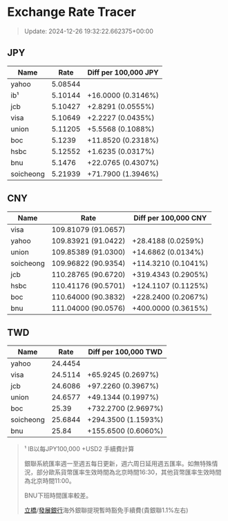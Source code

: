 # Exchange Rate Tracer

> Update: 2024-12-26 19:32:22.662375+00:00

## JPY

| Name      |    Rate | Diff per 100,000 JPY   |
|-----------|---------|------------------------|
| yahoo     | 5.08544 |                        |
| ib¹       | 5.10144 | +16.0000 (0.3146%)     |
| jcb       | 5.10427 | +2.8291 (0.0555%)      |
| visa      | 5.10649 | +2.2227 (0.0435%)      |
| union     | 5.11205 | +5.5568 (0.1088%)      |
| boc       | 5.1239  | +11.8520 (0.2318%)     |
| hsbc      | 5.12552 | +1.6235 (0.0317%)      |
| bnu       | 5.1476  | +22.0765 (0.4307%)     |
| soicheong | 5.21939 | +71.7900 (1.3946%)     |

## CNY

| Name      | Rate                | Diff per 100,000 CNY   |
|-----------|---------------------|------------------------|
| visa      | 109.81079	(91.0657) |                        |
| yahoo     | 109.83921	(91.0422) | +28.4188 (0.0259%)     |
| union     | 109.85389	(91.0300) | +14.6862 (0.0134%)     |
| soicheong | 109.96822	(90.9354) | +114.3210 (0.1041%)    |
| jcb       | 110.28765	(90.6720) | +319.4343 (0.2905%)    |
| hsbc      | 110.41176	(90.5701) | +124.1107 (0.1125%)    |
| boc       | 110.64000	(90.3832) | +228.2400 (0.2067%)    |
| bnu       | 111.04000	(90.0576) | +400.0000 (0.3615%)    |

## TWD

| Name      |    Rate | Diff per 100,000 TWD   |
|-----------|---------|------------------------|
| yahoo     | 24.4454 |                        |
| visa      | 24.5114 | +65.9245 (0.2697%)     |
| jcb       | 24.6086 | +97.2260 (0.3967%)     |
| union     | 24.6577 | +49.1344 (0.1997%)     |
| boc       | 25.39   | +732.2700 (2.9697%)    |
| soicheong | 25.6844 | +294.3500 (1.1593%)    |
| bnu       | 25.84   | +155.6500 (0.6060%)    |


> ¹ IB以每JPY100,000 +USD2 手續費計算
>
> 銀聯系統匯率週一至週五每日更新，週六周日延用週五匯率。如無特殊情況，部分歐系貨幣匯率生效時間為北京時間16:30，其他貨幣匯率生效時間為北京時間11:00。
>
> BNU下班時間匯率較差。
>
> [立橋](https://www.wlbank.com.mo/uploads/ueditor/file/20181211/1544536513900230.pdf)/[發展銀行](https://www.mdb.com.mo/Service_Charges_20230728.pdf)海外銀聯提現暫時豁免手續費(貴銀聯1.1%左右)

